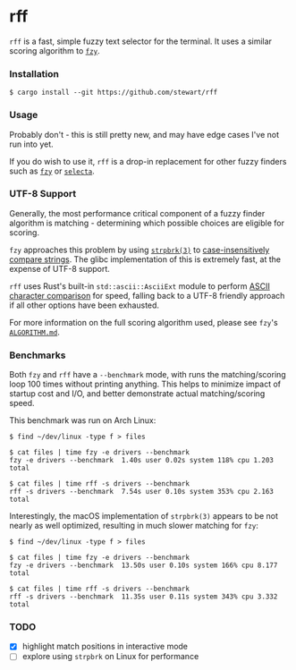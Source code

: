 # rff

`rff` is a fast, simple fuzzy text selector for the terminal. It uses a similar
scoring algorithm to [`fzy`][fzy].

### Installation

    $ cargo install --git https://github.com/stewart/rff

### Usage

Probably don't - this is still pretty new, and may have edge cases I've not run into yet.

If you do wish to use it, `rff` is a drop-in replacement for other fuzzy finders such as [`fzy`][fzy] or [`selecta`][selecta].

### UTF-8 Support

Generally, the most performance critical component of a fuzzy finder algorithm is matching - determining which possible choices are eligible for scoring.

`fzy` approaches this problem by using [`strpbrk(3)`][strpbrk] to [case-insensitively compare strings][fzy-match]. The glibc implementation of this is extremely fast, at the expense of UTF-8 support.

`rff` uses Rust's built-in `std::ascii::AsciiExt` module to perform [ASCII character comparison][rff-match] for speed, falling back to a UTF-8 friendly approach if all other options have been exhausted.

For more information on the full scoring algorithm used, please see `fzy`'s [`ALGORITHM.md`][fzy-algo].

### Benchmarks

Both `fzy` and `rff` have a `--benchmark` mode, with runs the matching/scoring loop 100 times without printing anything.
This helps to minimize impact of startup cost and I/O, and better demonstrate actual matching/scoring speed.

This benchmark was run on Arch Linux:

    $ find ~/dev/linux -type f > files

    $ cat files | time fzy -e drivers --benchmark
    fzy -e drivers --benchmark  1.40s user 0.02s system 118% cpu 1.203 total

    $ cat files | time rff -s drivers --benchmark
    rff -s drivers --benchmark  7.54s user 0.10s system 353% cpu 2.163 total

Interestingly, the macOS implementation of `strpbrk(3)` appears to be not nearly as well optimized, resulting in much slower matching for `fzy`:

    $ find ~/dev/linux -type f > files

    $ cat files | time fzy -e drivers --benchmark
    fzy -e drivers --benchmark  13.50s user 0.10s system 166% cpu 8.177 total

    $ cat files | time rff -s drivers --benchmark
    rff -s drivers --benchmark  11.35s user 0.11s system 343% cpu 3.332 total

### TODO

- [x] highlight match positions in interactive mode
- [ ] explore using `strpbrk` on Linux for performance

[fzy]: https://github.com/jhawthorn/fzy
[fzy-algo]: https://github.com/jhawthorn/fzy/blob/master/ALGORITHM.md
[fzy-match]: https://github.com/jhawthorn/fzy/blob/9d16ab4997ce6eb211ff3fdf06275d3f6bf5ebdc/src/match.c#L13-L28
[rff-match]: https://github.com/stewart/rff/blob/8a35ca735e2e7a09277e3718fcc34472943c40d8/src/fuzzy/mod.rs#L37-L43
[selecta]: https://github.com/garybernhardt/selecta
[strpbrk]: https://linux.die.net/man/3/strpbrk
